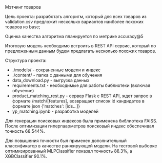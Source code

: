 Мэтчинг товаров

Цель проекта: разработать алгоритм, который для всех товаров из validation.csv предложит несколько вариантов наиболее похожих товаров из base;

Оценка качества алгоритма планируется по метрике accuracy@5

Итоговую модель необходимо встроить в REST API сервис, который по предложенным данным будем предлагать несколько похожих товаров.

Структура проекта:

- ./models/ - сохраненные модели и индекс
- ./content/ - папка с данными для обучения
- data_download.py - выгрузка данных
- requirements.txt - необходимые для работы библиотеки (включая обучение)
- product_matching_rest.py - сервер Flask с REST API, ждет запрос в формате /match/[features], возвращает список id кандидатов в формате json {'matches': [ids...]}
- yp_matching.ipynb - разработка моделей

Для генерации поисковых индексов была применена библиотека FAISS. После оптимизации гиперпаарметров поисковый индекс обеспечивал точность 68.544%.

Для повышения точности был применен дополнительный классификатор в качестве ранжирующей модели. На тестовой выборке оптимизированный MLPClassifier показал точность 88.3%, а XGBClassifier 90.1%.
